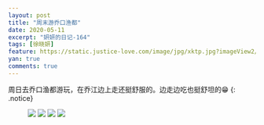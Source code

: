```yaml
---
layout: post
title: "周末游乔口渔都"
date: 2020-05-11
excerpt: "妍妍的日记-164"
tags: [徐晓妍]
feature: https://static.justice-love.com/image/jpg/xktp.jpg?imageView2/1/w/1200/h/500
yan: true
comments: true
---
```

周日去乔口渔都游玩，在乔江边上走还挺舒服的。边走边吃也挺舒坦的😁
{: .notice}
<figure>
    <img src="{{ site.staticUrl }}/yanyan/image/qiaokouyuduyw3.jpeg?imageMogr2/auto-orient" />
    <img src="{{ site.staticUrl }}/yanyan/image/qiaokouyuduyw2.jpeg?imageMogr2/auto-orient" />
    <img src="{{ site.staticUrl }}/yanyan/image/qiaokouyuduyw1.jpeg?imageMogr2/auto-orient" />
    <img src="{{ site.staticUrl }}/yanyan/image/qiaokouyuduyw0.jpeg?imageMogr2/auto-orient" />
</figure>

